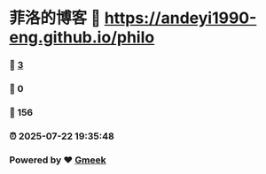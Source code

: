 # 菲洛的博客 :link: https://andeyi1990-eng.github.io/philo 
### :page_facing_up: [3](https://andeyi1990-eng.github.io/philo/tag.html) 
### :speech_balloon: 0 
### :hibiscus: 156 
### :alarm_clock: 2025-07-22 19:35:48 
### Powered by :heart: [Gmeek](https://github.com/Meekdai/Gmeek)
